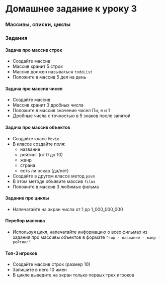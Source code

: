 # Домашнее задание к уроку 3

### Массивы, списки, циклы

### Задания

#### Задача про массив строк

* Создайте массив
* Массив хранит 5 строк
* Массив должен называться `todoList`
* Положите в массив 5 дел на день

#### Задача про массив чисел

* Создайте массив
* Массив хранит 3 дробных числа
* Положите в массив значение чисел Пи, е и 1
* Дробные числа с точностью в 5 знаков после запятой

#### Задача про массив объектов

* Создайте класс `Movie`
* В классе создайте поля:
  * название
  * рейтинг (от 0 до 10)
  * жанр
  * страна
  * есть ли оскар (да/нет)
* Создайте в другом классе метод `psvm`
* В этом методе объявите массив `films`
* Положите в массив 3 любимых фильма

#### Задание про циклы

* Напечатайте на экран числа от 1 до 1_000_000_000

#### Перебор массива

* Используя цикл, напечатайте информацию о всех фильмах из задания про массивы объектов в формате `"год - название - жанр - рейтинг"`

#### Топ-3 игроков

* Создайте массив строк (размер 10)
* Запишите в него 10 имен
* В цикле выведите на экран только первых трех игроков